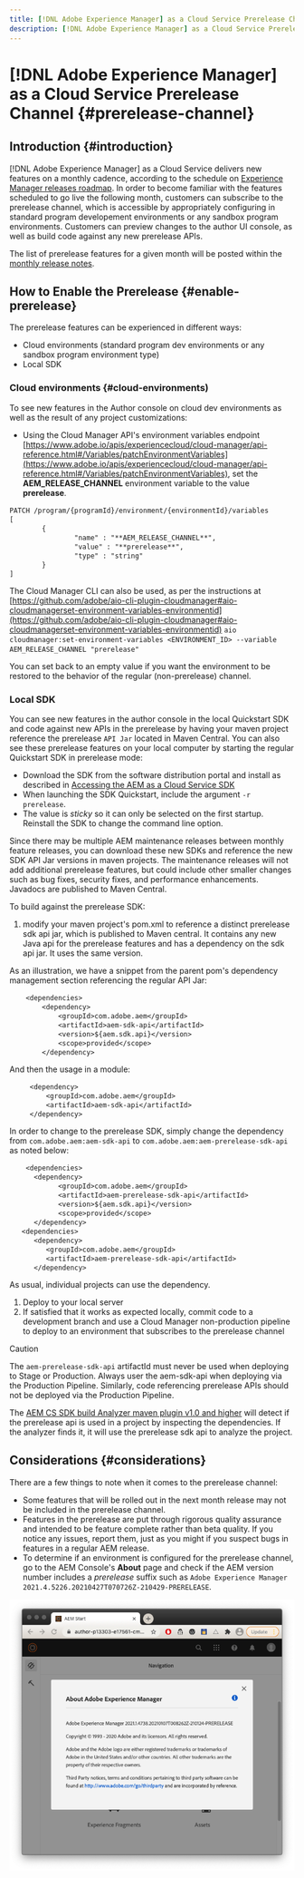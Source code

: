 ```yaml
---
title: [!DNL Adobe Experience Manager] as a Cloud Service Prerelease Channel
description: [!DNL Adobe Experience Manager] as a Cloud Service Prerelease Channel
---
```


# [!DNL Adobe Experience Manager] as a Cloud Service Prerelease Channel {#prerelease-channel}


## Introduction {#introduction}

[!DNL Adobe Experience Manager] as a Cloud Service delivers new features on a monthly cadence, according to the schedule on [Experience Manager releases roadmap](https://experienceleague.adobe.com/docs/experience-manager-release-information/aem-release-updates/update-releases-roadmap.html?lang=en#aem-as-cloud-service). In order to become familiar with the features scheduled to go live the following month, customers can subscribe to the prerelease channel, which is accessible by appropriately configuring in standard program developement environments or any sandbox program environments. Customers can preview changes to the author UI console, as well as build code against any new prerelease APIs.

The list of prerelease features for a given month will be posted within the [monthly release notes](/help/release-notes/release-notes/release-notes-current.md).

## How to Enable the Prerelease {#enable-prerelease}

The prerelease features can be experienced in different ways:

* Cloud environments (standard program dev environments or any sandbox program environment type)
* Local SDK

### Cloud environments {#cloud-environments)

To see new features in the Author console on cloud dev environments as well as the result of any project customizations:

* Using the Cloud Manager API's environment variables endpoint [https://www.adobe.io/apis/experiencecloud/cloud-manager/api-reference.html#/Variables/patchEnvironmentVariables](https://www.adobe.io/apis/experiencecloud/cloud-manager/api-reference.html#/Variables/patchEnvironmentVariables), set the **AEM_RELEASE_CHANNEL** environment variable to the value **prerelease**. 

```
PATCH /program/{programId}/environment/{environmentId}/variables
[
        {
                "name" : "**AEM_RELEASE_CHANNEL**",
                "value" : "**prerelease**",
                "type" : "string"
        }
]
```

The Cloud Manager CLI can also be used, as per the instructions at [https://github.com/adobe/aio-cli-plugin-cloudmanager#aio-cloudmanagerset-environment-variables-environmentid](https://github.com/adobe/aio-cli-plugin-cloudmanager#aio-cloudmanagerset-environment-variables-environmentid)
 ```aio cloudmanager:set-environment-variables <ENVIRONMENT_ID> --variable AEM_RELEASE_CHANNEL "prerelease"```

You can set back to an empty value if you want the environment to be restored to the behavior of the regular (non-prerelease) channel.

### Local SDK

You can see new features in the author console in the local Quickstart SDK and code against new APIs in the prerelease by having your maven project reference the prerelease `API Jar` located in Maven Central. You can also see these prerelease features on your local computer by starting the regular Quickstart SDK in prerelease mode:

* Download the SDK from the software distribution portal and install as described in [Accessing the AEM as a Cloud Service SDK](/help/implementing/developing/aem-as-a-cloud-service-sdk.md#accessing-the-aem-as-a-cloud-service-sdk.)
* When launching the SDK Quickstart, include the argument `-r prerelease`.
* The value is *sticky* so it can only be selected on the first startup. Reinstall the SDK to change the command line option.

Since there may be multiple AEM maintenance releases between monthly feature releases, you can download these new SDKs and reference the new SDK API Jar versions in maven projects. The maintenance releases will not add additional prerelease features, but could include other smaller changes such as bug fixes, security fixes, and performance enhancements.
Javadocs are published to Maven Central.

To build against the prerelease SDK:

1. modify your maven project's pom.xml to reference a distinct prerelease sdk api jar, which is published to Maven central. It contains any new Java api for the prerelease features and has a dependency on the sdk api jar. It uses the same version.

As an illustration, we have a snippet from the parent pom's dependency management section referencing the regular API Jar:

```<dependencyManagement>
    <dependencies>
        <dependency>
            <groupId>com.adobe.aem</groupId>
            <artifactId>aem-sdk-api</artifactId>
            <version>${aem.sdk.api}</version>
            <scope>provided</scope>
        </dependency>
 ```
        
And then the usage in a module:

```<dependencies>
     <dependency>
         <groupId>com.adobe.aem</groupId>
         <artifactId>aem-sdk-api</artifactId>
     </dependency>
```

In order to change to the prerelease SDK, simply change the dependency from `com.adobe.aem:aem-sdk-api` to `com.adobe.aem:aem-prerelease-sdk-api` as noted below:

```<dependencyManagement>
    <dependencies>
      <dependency>
            <groupId>com.adobe.aem</groupId>
            <artifactId>aem-prerelease-sdk-api</artifactId>
            <version>${aem.sdk.api}</version>
            <scope>provided</scope>
      </dependency>
   <dependencies>
      <dependency>
         <groupId>com.adobe.aem</groupId>
         <artifactId>aem-prerelease-sdk-api</artifactId>
      </dependency>
```

As usual, individual projects can use the dependency.

1. Deploy to your local server
1. If satisfied that it works as expected locally, commit code to a development branch and use a Cloud Manager non-production pipeline to deploy to an environment that subscribes to the prerelease channel

>[!CAUTION]
> 
> The `aem-prerelease-sdk-api` artifactId must never be used when deploying to Stage or Production. Always user the aem-sdk-api when deploying via the Production Pipeline. Similarly, code referencing prerelease APIs should not be deployed via the Production Pipeline.  

The [AEM CS SDK build Analyzer maven plugin v1.0 and higher](https://experienceleague.adobe.com/docs/experience-manager-core-components/using/developing/archetype/build-analyzer-maven-plugin.html?lang=en#developing) will detect if the prerelease api is used in a project by inspecting the dependencies. If the analyzer finds it, it will use the prerelease sdk api to analyze the project.

## Considerations {#considerations}

There are a few things to note when it comes to the prerelease channel:

* Some features that will be rolled out in the next month release may not be included in the prerelease channel.
* Features in the prerelease are put through rigorous quality assurance and intended to be feature complete rather than beta quality. If you notice any issues, report them, just as you might if you suspect bugs in features in a regular AEM release.  
* To determine if an environment is configured for the prerelease channel, go to the AEM Console's **About** page and check if the AEM version number includes a *prerelease* suffix such as ```Adobe Experience Manager 2021.4.5226.20210427T070726Z-210429-PRERELEASE```.

![about](/help/release-notes/assets/about.png)
